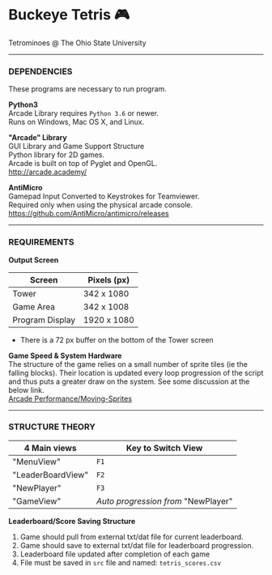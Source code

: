 # Buckeye Tetris :video_game:
Tetrominoes @ The Ohio State University

---

### DEPENDENCIES  
These programs are necessary to run program.

**Python3**  
Arcade Library requires `Python 3.6` or newer.  
Runs on Windows, Mac OS X, and Linux.

**"Arcade" Library**  
GUI Library and Game Support Structure  
Python library for 2D games.   
Arcade is built on top of Pyglet and OpenGL.  
http://arcade.academy/  


**AntiMicro**  
Gamepad Input Converted to Keystrokes for Teamviewer.  
Required only when using the physical arcade console.
https://github.com/AntiMicro/antimicro/releases  

---

### REQUIREMENTS

**Output Screen**  

|Screen           | Pixels (px)|
|-----------------|------------|
|Tower            |342 x 1080  |  
|Game Area        |342 x 1008  |
|Program Display  |1920 x 1080 |
* There is a 72 px buffer on the bottom of the Tower screen  


**Game Speed & System Hardware**  
The structure of the game relies on a small number of sprite tiles (ie the falling blocks). Their location is updated every loop progression of the script and thus puts a greater draw on the system. See some discussion at the below link.  
[Arcade Performance/Moving-Sprites](https://arcade.academy/arcade_vs_pygame_performance.html#moving-sprites)

---

### STRUCTURE THEORY  

| 4 Main views    | Key to Switch View |  
|-----------------|--------------------|
|"MenuView"       |`F1`|
|"LeaderBoardView"|`F2`|
|"NewPlayer"      |`F3`|
|"GameView"       | *Auto progression from* "NewPlayer"|


**Leaderboard/Score Saving Structure**    
1. Game should pull from external txt/dat file for current leaderboard.  
2. Game should save to external txt/dat file for leaderboard progression.  
3. Leaderboard file updated after completion of each game  
4. File must be saved in `src` file and named: `tetris_scores.csv`


